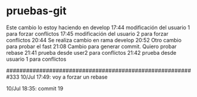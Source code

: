 # pruebas-git

Este cambio lo estoy haciendo en develop
17:44 modificación del usuario 1 para forzar conflictos
17:45 modificación del usuario 2 para forzar conflictos
20:44 Se realiza cambio en rama develop
20:52 Otro cambio para probar el fast
21:08 Cambio para generar commit. Quiero probar  rebase
21:41 prueba desde user2 para conflictos
21:42 prueba desde usuario 1 para conflictos

#########################################################333
10/Jul 17:49: voy a forzar un rebase

10/Jul 18:35: commit 19